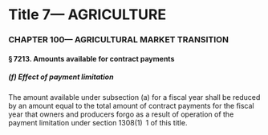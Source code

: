 
# Title 7— AGRICULTURE
### CHAPTER 100— AGRICULTURAL MARKET TRANSITION
#### § 7213. Amounts available for contract payments
##### (f) Effect of payment limitation

The amount available under subsection (a) for a fiscal year shall be reduced by an amount equal to the total amount of contract payments for the fiscal year that owners and producers forgo as a result of operation of the payment limitation under section 1308(1)  1 of this title.
